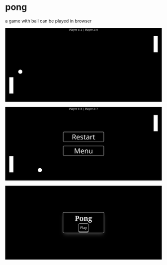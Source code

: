 # pong
a game with ball can be played in browser

![game screenshot](screenshots/game.png)

![game screenshot](screenshots/menu.png)

![game screenshot](screenshots/startMenu.png)

